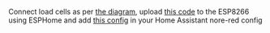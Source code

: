 Connect load cells as per [the diagram](https://github.com/LussyFairMorngTsarbootsektor/BedOccupancySensor/blob/main/Schematics/BedSensor.svg), upload [this code]() to the ESP8266 using ESPHome and add [this config]() in your Home Assistant nore-red config